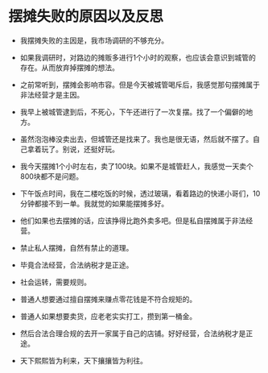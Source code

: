 # 摆摊失败的原因以及反思
* 我摆摊失败的主因是，我市场调研的不够充分。
* 如果我调研时，对路边的摊贩多进行1个小时的观察，也应该会意识到城管的存在。从而放弃掉摆摊的想法。
* 之前常听到，摆摊会影响市容。但是今天被城管喝斥后，我感觉那句摆摊属于非法经营才是主因。

* 我早上被城管逮到后，不死心，下午还进行了一次复摆。找了一个偏僻的地方。
* 虽然泡泡棒没卖出去，但城管还是找来了。我也是很无语，然后就不摆了。自己拿着玩了。别说，还挺好玩。

* 我今天摆摊1个小时左右，卖了100块。如果不是城管赶人，我感觉一天卖个800块都不是问题。

* 下午饭点时间，我在二楼吃饭的时候，透过玻璃，看着路边的快递小哥们，10分钟都接不到一单。我就觉的如果能摆摊多好。
* 他们如果也去摆摊的话，应该挣得比跑外卖多吧。但是私自摆摊属于非法经营。

* 禁止私人摆摊，自然有禁止的道理。
* 毕竟合法经营，合法纳税才是正途。

* 社会运转，需要规则。
* 普通人想要通过擅自摆摊来赚点零花钱是不符合规矩的。

* 普通人如果想要卖货，应老老实实打工，攒到第一桶金。
* 然后合法合理合规的去开一家属于自己的店铺。好好经营，合法纳税才是正途。

* 天下熙熙皆为利来，天下攘攘皆为利往。

